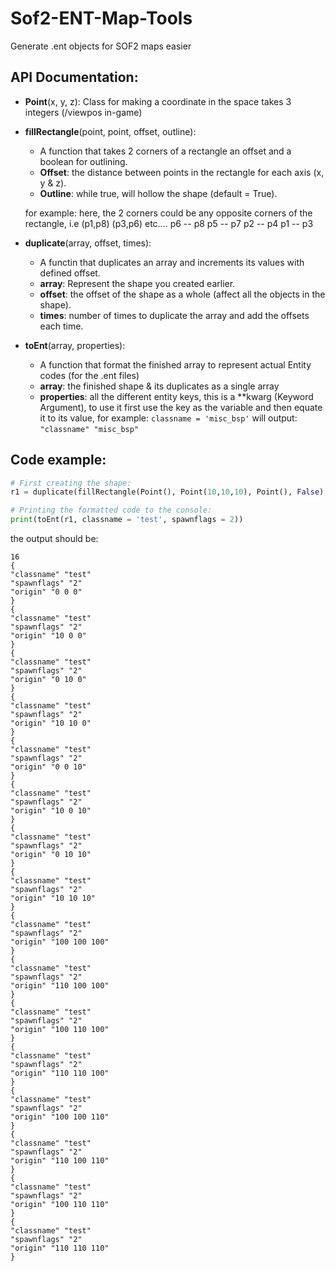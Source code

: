 # Sof2-ENT-Map-Tools
Generate .ent objects for SOF2 maps easier

## API Documentation:
- **Point**(x, y, z):
  Class for making a coordinate in the space takes 3 integers (/viewpos in-game)

- **fillRectangle**(point, point, offset, outline):
  * A function that takes 2 corners of a rectangle an offset and a boolean for outlining.
  * **Offset**: the distance between points in the rectangle for each axis (x, y & z).
  * **Outline**: while true, will hollow the shape (default = True).
    
  for example:
    here, the 2 corners could be any opposite corners of the rectangle, i.e (p1,p8) (p3,p6) etc....
    p6 -- p8
    p5 -- p7
    p2 -- p4
    p1 -- p3
    
 - **duplicate**(array, offset, times):
    * A functin that duplicates an array and increments its values with defined offset.
    * **array**: Represent the shape you created earlier.
    * **offset**: the offset of the shape as a whole (affect all the objects in the shape).
    * **times**: number of times to duplicate the array and add the offsets each time.
  
  
 - **toEnt**(array, properties):
    * A function that format the finished array to represent actual Entity codes (for the .ent files)
    * **array**: the finished shape & its duplicates as a single array
    * **properties**: all the different entity keys, this is a \**kwarg (Keyword Argument), to use it first use the key as the variable and then equate it to its value, for example:
    `classname = 'misc_bsp'` will output: `"classname" "misc_bsp"`

## Code example:
```python
# First creating the shape:
r1 = duplicate(fillRectangle(Point(), Point(10,10,10), Point(), False), Point(100,100,100), 2)

# Printing the formatted code to the console:
print(toEnt(r1, classname = 'test', spawnflags = 2))
```
the output should be:
```
16
{
"classname" "test"
"spawnflags" "2"
"origin" "0 0 0"
}
{
"classname" "test"
"spawnflags" "2"
"origin" "10 0 0"
}
{
"classname" "test"
"spawnflags" "2"
"origin" "0 10 0"
}
{
"classname" "test"
"spawnflags" "2"
"origin" "10 10 0"
}
{
"classname" "test"
"spawnflags" "2"
"origin" "0 0 10"
}
{
"classname" "test"
"spawnflags" "2"
"origin" "10 0 10"
}
{
"classname" "test"
"spawnflags" "2"
"origin" "0 10 10"
}
{
"classname" "test"
"spawnflags" "2"
"origin" "10 10 10"
}
{
"classname" "test"
"spawnflags" "2"
"origin" "100 100 100"
}
{
"classname" "test"
"spawnflags" "2"
"origin" "110 100 100"
}
{
"classname" "test"
"spawnflags" "2"
"origin" "100 110 100"
}
{
"classname" "test"
"spawnflags" "2"
"origin" "110 110 100"
}
{
"classname" "test"
"spawnflags" "2"
"origin" "100 100 110"
}
{
"classname" "test"
"spawnflags" "2"
"origin" "110 100 110"
}
{
"classname" "test"
"spawnflags" "2"
"origin" "100 110 110"
}
{
"classname" "test"
"spawnflags" "2"
"origin" "110 110 110"
}
```
